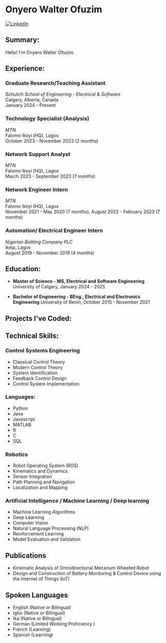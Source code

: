 # Onyero Walter Ofuzim

[![LinkedIn](https://img.shields.io/badge/LinkedIn-Connect-blue)](https://www.linkedin.com/in/onyero-walter-ofuzim-189301107/)

## Summary:  
Hello! I'm Onyero Walter Ofuzim.

## Experience:

### Graduate Research/Teaching Assistant  
*Schulich School of Engineering - Electrical & Software*  
Calgary, Alberta, Canada  
January 2024 - Present 

### Technology Specialist (Analysis)  
*MTN*  
Falomo Ikoyi (HQ), Lagos  
October 2023 - November 2023 (2 months) 

### Network Support Analyst  
*MTN*  
Falomo Ikoyi (HQ), Lagos  
March 2023 - September 2023 (7 months)

### Network Engineer Intern  
*MTN*  
Falomo Ikoyi (HQ), Lagos  
November 2021 - May 2020 (7 months), August 2022 - February 2023 (7 months)  

### Automation/ Electrical Engineer Intern  
*Nigerian Bottling Company PLC*  
Ikeja, Lagos  
August 2019 - November 2019 (4 months)  

## Education:

- **Master of Science - MS, Electrical and Software Engineering**
  University of Calgary, January 2024 - 2025

- **Bachelor of Engineering - BEng., Electrical and Electronics Engineering**
  University of Benin, October 2015 - November 2021

## Projects I've Coded:


## Technical Skills:

### Control Systems Engineering
- Classical Control Theory
- Modern Control Theory
- System Identification
- Feedback Control Design
- Control System Implementation

### Languages:
- Python
- Java
- Javascript
- MATLAB
- R
- C
- SQL
  
### Robotics
- Robot Operating System (ROS)
- Kinematics and Dynamics
- Sensor Integration
- Path Planning and Navigation
- Localization and Mapping
  
### Artificial Intelligence / Machine Learning / Deep learning
- Machine Learning Algorithms
- Deep Learning
- Computer Vision
- Natural Language Processing (NLP)
- Reinforcement Learning
- Model Evaluation and Validation

## Publications

- Kinematic Analysis of Omnidirectional Mecanum Wheeled Robot
- Design and Construction of Battery Monitoring & Control Device using the Internet of Things (IoT)

## Spoken Languages
- English (Native or Bilingual)
- Igbo (Native or Bilingual)
- Ika (Native or Bilingual)
- German (Limited Working Proficiency )
- French (Learning)
- Spanish (Learning)
